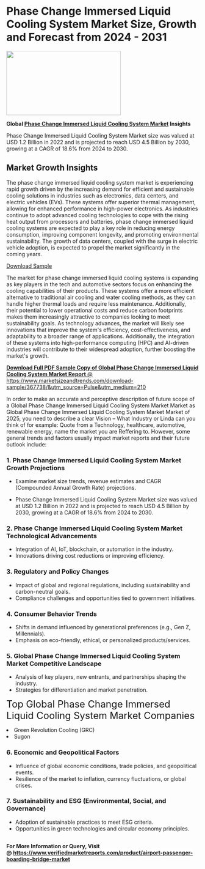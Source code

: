 <H1>Phase Change Immersed Liquid Cooling System Market Size, Growth and Forecast from 2024 - 2031</H1><img class="aligncenter size-medium wp-image-584254" src="https://thirdeyenews.in/wp-content/uploads/2024/09/Global-Market-Research-300x168.jpeg" alt="" width="300" height="168" /><p><strong>Global&nbsp;<a href="https://www.marketsizeandtrends.com/download-sample/367738/&amp;utm_source=Pulse&amp;utm_medium=210">Phase Change Immersed Liquid Cooling System Market</a> Insights</strong></p><p>Phase Change Immersed Liquid Cooling System Market size was valued at USD 1.2 Billion in 2022 and is projected to reach USD 4.5 Billion by 2030, growing at a CAGR of 18.6% from 2024 to 2030.</p><p><h2>Market Growth Insights</h2> <p>The phase change immersed liquid cooling system market is experiencing rapid growth driven by the increasing demand for efficient and sustainable cooling solutions in industries such as electronics, data centers, and electric vehicles (EVs). These systems offer superior thermal management, allowing for enhanced performance in high-power electronics. As industries continue to adopt advanced cooling technologies to cope with the rising heat output from processors and batteries, phase change immersed liquid cooling systems are expected to play a key role in reducing energy consumption, improving component longevity, and promoting environmental sustainability. The growth of data centers, coupled with the surge in electric vehicle adoption, is expected to propel the market significantly in the coming years.</p> <p><a href="#">Download Sample</a></p> <p>The market for phase change immersed liquid cooling systems is expanding as key players in the tech and automotive sectors focus on enhancing the cooling capabilities of their products. These systems offer a more efficient alternative to traditional air cooling and water cooling methods, as they can handle higher thermal loads and require less maintenance. Additionally, their potential to lower operational costs and reduce carbon footprints makes them increasingly attractive to companies looking to meet sustainability goals. As technology advances, the market will likely see innovations that improve the system's efficiency, cost-effectiveness, and adaptability to a broader range of applications. Additionally, the integration of these systems into high-performance computing (HPC) and AI-driven industries will contribute to their widespread adoption, further boosting the market's growth.</p> <p><a href="#"></p><p><span class=""><strong>Download Full PDF Sample Copy of Global Phase Change Immersed Liquid Cooling System Market Report</strong> @ <a href="https://www.marketsizeandtrends.com/download-sample/367738/&amp;utm_source=Pulse&amp;utm_medium=210" target="_blank">https://www.marketsizeandtrends.com/download-sample/367738/&amp;utm_source=Pulse&amp;utm_medium=210</a></span></p><p>In order to make an accurate and perceptive description of future scope of a Global&nbsp;Phase Change Immersed Liquid Cooling System Market Market as Global&nbsp;Phase Change Immersed Liquid Cooling System Market Market of 2025, you need to describe a clear Vision &ndash; What Industry or Linda can you think of for example: Quote from a Technology, healthcare, automotive, renewable energy, name the market you are Reffering to. However, some general trends and factors usually impact market reports and their future outlook include:</p><h3>1.&nbsp;<strong>Phase Change Immersed Liquid Cooling System Market Growth Projections</strong></h3><ul><li>Examine market size trends, revenue estimates and CAGR (Compounded Annual Growth Rate) projections.</li><li><p>Phase Change Immersed Liquid Cooling System Market size was valued at USD 1.2 Billion in 2022 and is projected to reach USD 4.5 Billion by 2030, growing at a CAGR of 18.6% from 2024 to 2030.</p></li></ul><h3>2.&nbsp;<strong>Phase Change Immersed Liquid Cooling System Market Technological Advancements</strong></h3><ul><li>Integration of AI, IoT, blockchain, or automation in the industry.</li><li>Innovations driving cost reductions or improving efficiency.</li></ul><h3>3.&nbsp;<strong>Regulatory and Policy Changes</strong></h3><ul><li>Impact of global and regional regulations, including sustainability and carbon-neutral goals.</li><li>Compliance challenges and opportunities tied to government initiatives.</li></ul><h3>4.&nbsp;<strong>Consumer Behavior Trends</strong></h3><ul><li>Shifts in demand influenced by generational preferences (e.g., Gen Z, Millennials).</li><li>Emphasis on eco-friendly, ethical, or personalized products/services.</li></ul><h3>5.&nbsp;<strong>Global Phase Change Immersed Liquid Cooling System Market Competitive Landscape</strong></h3><ul><li>Analysis of key players, new entrants, and partnerships shaping the industry.</li><li>Strategies for differentiation and market penetration.</li></ul><p data-pm-slice="1 1 []"><span style="color: inherit; font-family: inherit; font-size: 25px;">Top Global Phase Change Immersed Liquid Cooling System Market Companies</span></p><div class="" data-test-id=""><p><li>Green Revolution Cooling (GRC)</li><li> Sugon</li></p></div><h3>6.&nbsp;<strong>Economic and Geopolitical Factors</strong></h3><ul><li>Influence of global economic conditions, trade policies, and geopolitical events.</li><li>Resilience of the market to inflation, currency fluctuations, or global crises.</li></ul><h3>7.&nbsp;<strong>Sustainability and ESG (Environmental, Social, and Governance)</strong></h3><ul><li>Adoption of sustainable practices to meet ESG criteria.</li><li>Opportunities in green technologies and circular economy principles.</li></ul><h2><strong style="font-size: 14px;">For More Information or Query, Visit @&nbsp;</strong><a style="background-color: #ffffff; font-size: 14px;" href="https://www.marketsizeandtrends.com/report/phase-change-immersed-liquid-cooling-system-market/" target="_blank">https://www.verifiedmarketreports.com/product/airport-passenger-boarding-bridge-market</a></h2>
